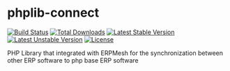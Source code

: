 # phplib-connect

[![Build Status](https://travis-ci.org/erpmesh/phplib-connect.svg)](https://travis-ci.org/erpmesh/phplib-connect)
[![Total Downloads](https://poser.pugx.org/erpmesh/phplib-connect/d/total.svg)](https://packagist.org/packages/erpmesh/phplib-connect)
[![Latest Stable Version](https://poser.pugx.org/erpmesh/phplib-connect/v/stable.svg)](https://packagist.org/packages/erpmesh/phplib-connect)
[![Latest Unstable Version](https://poser.pugx.org/erpmesh/phplib-connect/v/unstable.svg)](https://packagist.org/packages/erpmesh/phplib-connect)
[![License](https://poser.pugx.org/erpmesh/phplib-connect/license.svg)](https://packagist.org/packages/erpmesh/phplib-connect)


PHP Library that integrated with ERPMesh for the synchronization between other ERP software to php base ERP software


